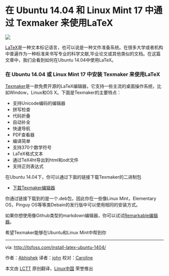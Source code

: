 在 Ubuntu 14.04 和 Linux Mint 17 中通过 Texmaker 来使用LaTeX
================================================================================
![](http://itsfoss.itsfoss.netdna-cdn.com/wp-content/uploads/2014/09/texmaker_Ubuntu.jpeg)

[LaTeX][1]是一种文本标记语言，也可以说是一种文件准备系统。在很多大学或者机构中普遍作为一种标准来书写专业的科学文献,毕业论文或其他类似的文档。在这篇文章中，我们会看到如何在Ubuntu 14.04中使用LaTeX。

### 在 Ubuntu 14.04 或 Linux Mint 17 中安装 Texmaker 来使用LaTeX

[Texmaker][2]是一款免费开源的LaTeX编辑器，它支持一些主流的桌面操作系统，比如Window，Linux和OS X。下面是Texmaker的主要特点：

- 支持Unicode编码的编辑器
- 拼写检查
- 代码折叠
- 自动补全
- 快速导航
- PDF查看器
- 编译简单
- 支持370个数学符号
- LaTeX格式文本
- 通过TeX4ht导出到html和odt文件
- 支持正则表达式

在Ubuntu 14.04下，你可以通过下面的链接下载Texmaker的二进制包

- [下载Texmaker编辑器][3]

你通过链接下载到的是一个.deb包，因此你在一些像Linux Mint，Elementary OS，Pinguy OS等等类Debain的发行版中可以使用相同的安装方式。

如果你想使用像Github类型的markdown编辑器，你可以试试[Remarkable编辑器][4]。

希望Texmaker能够在Ubuntu和Linux Mint中帮到你

--------------------------------------------------------------------------------

via: http://itsfoss.com/install-latex-ubuntu-1404/

作者：[Abhishek][a]
译者：[john](https://github.com/johnhoow)
校对：[Caroline](https://github.com/carolinewuyan)

本文由 [LCTT](https://github.com/LCTT/TranslateProject) 原创翻译，[Linux中国](http://linux.cn/) 荣誉推出

[a]:http://itsfoss.com/author/Abhishek/
[1]:http://www.latex-project.org/
[2]:http://www.xm1math.net/texmaker/index.html
[3]:http://www.xm1math.net/texmaker/download.html#linux
[4]:http://itsfoss.com/remarkable-markdown-editor-linux/ 

